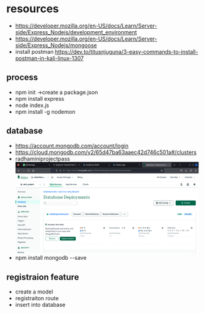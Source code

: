 # resources
- https://developer.mozilla.org/en-US/docs/Learn/Server-side/Express_Nodejs/development_environment
- https://developer.mozilla.org/en-US/docs/Learn/Server-side/Express_Nodejs/mongoose
- install postman https://dev.to/titusnjuguna/3-easy-commands-to-install-postman-in-kali-linux-1307

## process
- npm init ->create a package.json
-  npm install express
- node index.js
- npm install -g nodemon
## database
- https://account.mongodb.com/account/login
- https://cloud.mongodb.com/v2/65d47ba63aaec42d746c501a#/clusters
- radhaminiprojectpass 
![Alt text](image.png)
- npm install mongodb --save
## registraion feature
- create a model
- registraiton route
- insert into database
